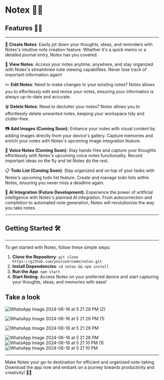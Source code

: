 

# Notex 📝✨



## Features 🚀📌

---

📝 **Create Notes**: Easily jot down your thoughts, ideas, and reminders with Notex's intuitive note creation feature. Whether it's a quick memo or a detailed journal entry, Notex has you covered.

👀 **View Notes**: Access your notes anytime, anywhere, and stay organized with Notex's streamlined note viewing capabilities. Never lose track of important information again!

✏️ **Edit Notes**: Need to make changes to your existing notes? Notex allows you to effortlessly edit and revise your notes, ensuring your information is always up-to-date and accurate.

🗑️ **Delete Notes**: Need to declutter your notes? Notex allows you to effortlessly delete unwanted notes, keeping your workspace tidy and clutter-free.

📷 **Add Images (Coming Soon)**: Enhance your notes with visual content by adding images directly from your device's gallery. Capture memories and enrich your notes with Notex's upcoming image integration feature.

🎤 **Voice Notes (Coming Soon)**: Stay hands-free and capture your thoughts effortlessly with Notex's upcoming voice notes functionality. Record important ideas on the fly and let Notex do the rest.

📋 **Todo List (Coming Soon)**: Stay organized and on top of your tasks with Notex's upcoming todo list feature. Create and manage todo lists within Notex, ensuring you never miss a deadline again.

🤖 **AI Integration (Future Development)**: Experience the power of artificial intelligence with Notex's planned AI integration. From autocorrection and completion to automated note generation, Notex will revolutionize the way you take notes.

---

## Getting Started 🛠️

---

To get started with Notex, follow these simple steps:

1. **Clone the Repository**: `git clone https://github.com/yourusername/notex.git`
2. **Install Dependencies**: `cd notex && npm install`
3. **Run the App**: `npm start`
4. **Start Noting**: Access Notex on your preferred device and start capturing your thoughts, ideas, and memories with ease!


## Take a look

![WhatsApp Image 2024-06-16 at 5 21 29 PM (2)](https://github.com/AyobamiMasterpiece/Notex/assets/96892970/8ec6909b-7768-4712-ba26-51b28a6256fa)

![WhatsApp Image 2024-06-16 at 5 21 29 PM (1)](https://github.com/AyobamiMasterpiece/Notex/assets/96892970/a3eac617-a95e-4f63-8cbb-0bb2fbdaf2af)

   ![WhatsApp Image 2024-06-16 at 5 21 29 PM](https://github.com/AyobamiMasterpiece/Notex/assets/96892970/1ef6e832-481c-42f1-b316-b1a625a6f5d8)

![WhatsApp Image 2024-06-16 at 5 21 28 PM](https://github.com/AyobamiMasterpiece/Notex/assets/96892970/7d1a845e-d35f-41ae-bee9-7afa4a2b40e1)
![WhatsApp Image 2024-06-16 at 5 21 10 PM (1)](https://github.com/AyobamiMasterpiece/Notex/assets/96892970/e978041f-8c78-4c3d-ba31-9f3970438c10)
![WhatsApp Image 2024-06-16 at 5 21 10 PM](https://github.com/AyobamiMasterpiece/Notex/assets/96892970/96a2e85f-ba54-468f-be8f-72e42ddb9e11)

---


Make Notex your go-to destination for efficient and organized note-taking. Download the app now and embark on a journey towards productivity and creativity! 🚀📝
